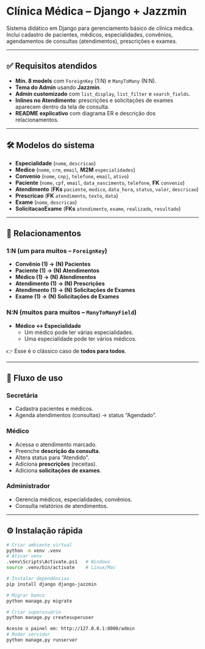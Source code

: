 # Clínica Médica – Django + Jazzmin

Sistema didático em Django para gerenciamento básico de clínica médica.  
Inclui cadastro de pacientes, médicos, especialidades, convênios, agendamentos de consultas (atendimentos), prescrições e exames.

---

## ✅ Requisitos atendidos
- **Mín. 8 models** com `ForeignKey` (1:N) e `ManyToMany` (N:N).  
- **Tema do Admin** usando **Jazzmin**.  
- **Admin customizado** com `list_display`, `list_filter` e `search_fields`.  
- **Inlines no Atendimento**: prescrições e solicitações de exames aparecem dentro da tela de consulta.  
- **README explicativo** com diagrama ER e descrição dos relacionamentos.  

---

## 🛠️ Modelos do sistema
- **Especialidade** (`nome`, `descricao`)  
- **Medico** (`nome`, `crm`, `email`, **M2M** `especialidades`)  
- **Convenio** (`nome`, `cnpj`, `telefone`, `email`, `ativo`)  
- **Paciente** (`nome`, `cpf`, `email`, `data_nascimento`, `telefone`, **FK** `convenio`)  
- **Atendimento** (**FKs** `paciente`, `medico`, `data_hora`, `status`, `valor`, `descricao`)  
- **Prescricao** (**FK** `atendimento`, `texto`, `data`)  
- **Exame** (`nome`, `descricao`)  
- **SolicitacaoExame** (**FKs** `atendimento`, `exame`, `realizado`, `resultado`)  

---

## 🔗 Relacionamentos

### 1:N (um para muitos – `ForeignKey`)
- **Convênio (1) → (N) Pacientes**  
- **Paciente (1) → (N) Atendimentos**  
- **Médico (1) → (N) Atendimentos**  
- **Atendimento (1) → (N) Prescrições**  
- **Atendimento (1) → (N) Solicitações de Exames**  
- **Exame (1) → (N) Solicitações de Exames**

### N:N (muitos para muitos – `ManyToManyField`)
- **Médico ↔ Especialidade**  
  - Um médico pode ter várias especialidades.  
  - Uma especialidade pode ter vários médicos.  

👉 Esse é o clássico caso de **todos para todos**.

---

## 👥 Fluxo de uso

### Secretária
- Cadastra pacientes e médicos.  
- Agenda atendimentos (consultas) → status “Agendado”.  

### Médico
- Acessa o atendimento marcado.  
- Preenche **descrição da consulta**.  
- Altera status para “Atendido”.  
- Adiciona **prescrições** (receitas).  
- Adiciona **solicitações de exames**.  

### Administrador
- Gerencia médicos, especialidades, convênios.  
- Consulta relatórios de atendimentos.  

---

## ⚙️ Instalação rápida

```bash
# Criar ambiente virtual
python -m venv .venv
# Ativar venv
.venv\Scripts\Activate.ps1   # Windows
source .venv/bin/activate    # Linux/Mac

# Instalar dependências
pip install django django-jazzmin

# Migrar banco
python manage.py migrate

# Criar superusuário
python manage.py createsuperuser

Acesse o painel em: http://127.0.0.1:8000/admin
# Rodar servidor
python manage.py runserver
